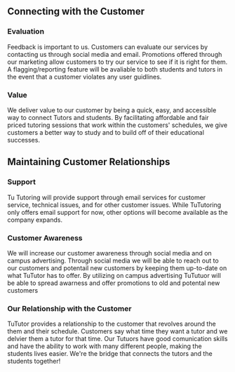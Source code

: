 ## Connecting with the Customer

### Evaluation
Feedback is important to us. Customers can evaluate our services by contacting us through social media and email. Promotions offered through our marketing allow customers to try our service to see if it is right for them. A flagging/reporting feature will be avaliable to both students and tutors in the event that a customer violates any user guidlines. 

### Value
We deliver value to our customer by being a quick, easy, and accessible way to connect Tutors and students. By facilitating affordable and fair priced tutoring sessions that work within the customers' schedules, we give customers a better way to study and to build off of their educational successes.

## Maintaining Customer Relationships


### Support

Tu Tutoring will provide support through email services for customer service, 
technical issues, and for other customer issues. While TuTutoring only offers
email support for now, other options will become available as the company
expands.

### Customer Awareness

We will increase our customer awareness through social media and on campus advertising. Through social media we will be able to reach out to our customers and potentail new customers by keeping them up-to-date on what TuTutor has to offer. By utilizing on campus advertising TuTutuor will be able to spread awarness and offer promotions to old and potental new customers 

### Our Relationship with the Customer

TuTutor provides a relationship to the customer that revolves around the them and their schedule. Customers say what time they want a tutor and we delvier them a tutor for that time. Our Tutuors have good comunication skills and have the ability to work with many different people, making the students lives easier. We're the bridge that connects the tutors and the students together!
